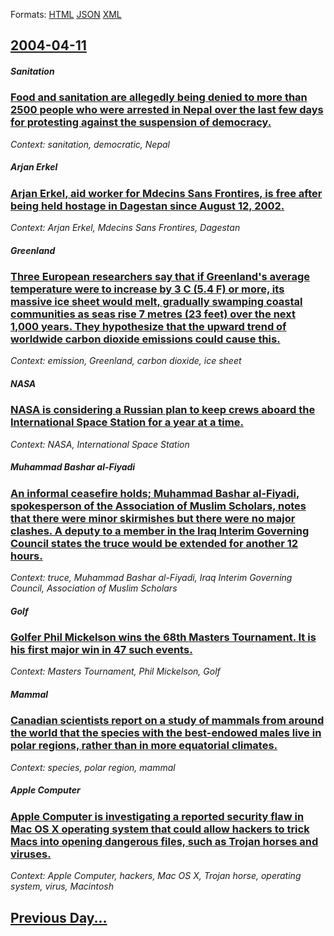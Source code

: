 
Formats: [HTML](2004/04/11/index.html)  [JSON](2004/04/11/index.json)  [XML](2004/04/11/index.xml)  

## [2004-04-11](/news/2004/04/11/index.md)

##### Sanitation
### [ Food and sanitation are allegedly being denied to more than 2500 people who were arrested in Nepal over the last few days for protesting against the suspension of democracy. ](/news/2004/04/11/food-and-sanitation-are-allegedly-being-denied-to-more-than-2500-people-who-were-arrested-in-nepal-over-the-last-few-days-for-protesting-ag.md)
_Context: sanitation, democratic, Nepal_

##### Arjan Erkel
### [ Arjan Erkel, aid worker for Mdecins Sans Frontires, is free after being held hostage in Dagestan since August 12, 2002. ](/news/2004/04/11/arjan-erkel-aid-worker-for-medecins-sans-frontieres-is-free-after-being-held-hostage-in-dagestan-since-august-12-2002.md)
_Context: Arjan Erkel, Mdecins Sans Frontires, Dagestan_

##### Greenland
### [ Three European researchers say that if Greenland's average temperature were to increase by 3&nbsp;C (5.4&nbsp;F) or more, its massive ice sheet would melt, gradually swamping coastal communities as seas rise 7 metres (23 feet) over the next 1,000 years. They hypothesize that the upward trend of worldwide carbon dioxide emissions could cause this. ](/news/2004/04/11/three-european-researchers-say-that-if-greenland-s-average-temperature-were-to-increase-by-3-nbsp-degc-5-4-nbsp-degf-or-more-its-massive-ice.md)
_Context: emission, Greenland, carbon dioxide, ice sheet_

##### NASA
### [ NASA is considering a Russian plan to keep crews aboard the International Space Station for a year at a time. ](/news/2004/04/11/nasa-is-considering-a-russian-plan-to-keep-crews-aboard-the-international-space-station-for-a-year-at-a-time.md)
_Context: NASA, International Space Station_

##### Muhammad Bashar al-Fiyadi
### [ An informal ceasefire holds; Muhammad Bashar al-Fiyadi, spokesperson of the Association of Muslim Scholars, notes that there were minor skirmishes but there were no major clashes. A deputy to a member in the Iraq Interim Governing Council states the truce would be extended for another 12 hours. ](/news/2004/04/11/an-informal-ceasefire-holds-muhammad-bashar-al-fiyadi-spokesperson-of-the-association-of-muslim-scholars-notes-that-there-were-minor-ski.md)
_Context: truce, Muhammad Bashar al-Fiyadi, Iraq Interim Governing Council, Association of Muslim Scholars_

##### Golf
### [ Golfer Phil Mickelson wins the 68th Masters Tournament. It is his first major win in 47 such events. ](/news/2004/04/11/golfer-phil-mickelson-wins-the-68th-masters-tournament-it-is-his-first-major-win-in-47-such-events.md)
_Context: Masters Tournament, Phil Mickelson, Golf_

##### Mammal
### [ Canadian scientists report on a study of mammals from around the world that the species with the best-endowed males live in polar regions, rather than in more equatorial climates. ](/news/2004/04/11/canadian-scientists-report-on-a-study-of-mammals-from-around-the-world-that-the-species-with-the-best-endowed-males-live-in-polar-regions.md)
_Context: species, polar region, mammal_

##### Apple Computer
### [ Apple Computer is investigating a reported security flaw in Mac OS X operating system that could allow hackers to trick Macs into opening dangerous files, such as Trojan horses and viruses. ](/news/2004/04/11/apple-computer-is-investigating-a-reported-security-flaw-in-mac-os-x-operating-system-that-could-allow-hackers-to-trick-macs-into-opening-d.md)
_Context: Apple Computer, hackers, Mac OS X, Trojan horse, operating system, virus, Macintosh_

## [Previous Day...](/news/2004/04/10/index.md)

